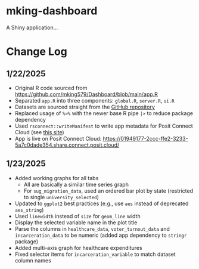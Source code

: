 # mking-dashboard

A Shiny application...

# Change Log

## 1/22/2025

* Original R code sourced from https://github.com/mking579/Dashboard/blob/main/app.R
* Separated `app.R` into three components: `global.R`, `server.R`, `ui.R`
* Datasets are sourced straight from the [GitHub repository](https://github.com/mking579/Dashboard/tree/main/csv%20files)
* Replaced usage of `%>%` with the newer base R pipe `|>` to reduce package dependency
* Used `rsconnect::writeManifest` to write app metadata for Posit Connect Cloud (see [this site](https://docs.posit.co/connect-cloud/how-to/r/shiny-r.html#add-dependency-file))
* App is live on Posit Connect Cloud: https://01949177-2ccc-ffe2-3233-5a7c0dade354.share.connect.posit.cloud/

## 1/23/2025

* Added working graphs for all tabs
  + All are basically a similar time series graph
  + For `sug_migration_data`, used an ordered bar plot by state (restricted to single `university_selected`)
* Updated to `ggplot2` best practices (e.g., use `aes` instead of deprecated `aes_string`)
* Used `linewidth` instead of `size` for `geom_line` width
* Display the selected variable name in the plot title
* Parse the columns in `healthcare_data`, `voter_turnout_data` and `incarceration_data` to be numeric (added app dependency to `stringr` package)
* Added multi-axis graph for healthcare expenditures
* Fixed selector items for `incarceration_variable` to match dataset column names